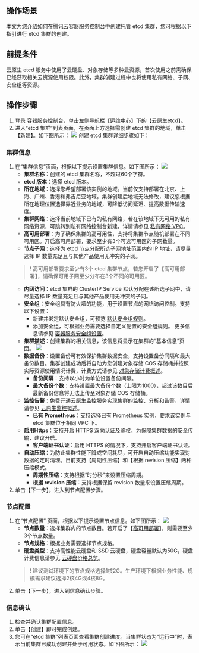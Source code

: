 
## 操作场景

本文为您介绍如何在腾讯云容器服务控制台中创建托管 etcd 集群，您可根据以下指引进行 etcd 集群的创建。

## 前提条件

云原生 etcd 服务中使用了云硬盘、对象存储等多种云资源，首次使用之前需确保已经获取相关云资源使用权限。此外，集群创建过程中也将使用私有网络、子网、安全组等资源。

## 操作步骤

1. 登录 [容器服务控制台](https://console.cloud.tencent.com/tke2/overview)，单击左侧导航栏【运维中心】下的【云原生etcd】。
2. 进入“etcd 集群”列表页面，在页面上方选择需创建 etcd 集群的地域，单击【新建】。如下图所示：
![](https://main.qcloudimg.com/raw/eb41336659b7e41552495b6ab3b5a6d8.png)
创建 etcd 集群详细步骤如下：



### 集群信息

1. 在“集群信息”页面，根据以下提示设置集群信息。如下图所示：
![](https://main.qcloudimg.com/raw/658a73c024d8bf43771ea0748595548b.png)
	- **集群名称**：创建的 etcd 集群名称，不超过60个字符。
	- **etcd 版本**：选择 etcd 版本。
	- **所在地域**：选择您希望部署该实例的地域。当前仅支持部署在北京、上海、广州、香港和弗吉尼亚地域。集群创建后地域无法修改，建议您根据所在地理位置选择靠近业务的地域，可降低访问延迟、提高数据传输速度。
	- **集群网络**：选择当前地域下已有的私有网络，若在该地域下无可用的私有网络资源，可跳转到私有网络控制台新建，详情请参见 [私有网络 VPC](https://cloud.tencent.com/document/product/215/20046)。
	- **高可用部署**[](id:HA-deploy)：为了确保集群的高可用性，支持将集群节点随机部署在不同可用区。开启高可用部署，要求至少有3个可选可用区的子网数量。
	- **节点子网**：选择为 etcd 节点分配所选子网地址范围内的 IP 地址，请尽量选择 IP 数量充足且与其他产品使用无冲突的子网。
	> ! 高可用部署要求至少有3个 etcd 集群节点，若您开启了【高可用部署】，请确保可用子网至少分布在3个不同的可用区。
	- **内网访问**：etcd 集群的 ClusterIP Service 默认分配在该所选子网中，请尽量选择 IP 数量充足且与其他产品使用无冲突的子网。
	- **安全组**：安全组具有防火墙的功能，用于设置节点的网络访问控制。支持以下设置：
		- 新建并绑定默认安全组，可预览 [默认安全组规则](https://cloud.tencent.com/document/product/457/9084#null)。
		- 添加安全组，可根据业务需要选择自定义配置的安全组规则。
		更多信息请参见 [容器服务安全组设置](https://cloud.tencent.com/document/product/457/9084#null)。
	- **集群描述**：创建集群的相关信息，该信息将显示在集群的“基本信息”页面。
![](https://main.qcloudimg.com/raw/5c04ef3573c0421a8f6f6289d6adb36d.png)
	- **数据备份**：设置备份可有效保护集群数据安全，支持设置备份间隔和最大备份数目。集群创建成功后将自动为您创建对象存储 COS 存储桶并按照实际资源使用情况计费，计费方式请参见 [对象存储计费概述](https://cloud.tencent.com/document/product/436/16871)。
		- **备份间隔**：支持以小时为单位设置备份间隔。
		- **最大备份个数**：支持设置最大备份个数（上限为1000），超过该数目后最新备份信息将无法上传至对象存储 COS 存储桶。
	- **监控告警**：免费开通云原生监控服务实现集群的监控、分析和告警，详情请参见 [云原生监控概述](https://cloud.tencent.com/document/product/457/54318)。
		- **已有 Prometheus**：支持选择已有 Prometheus 实例，要求该实例与 etcd 集群位于相同 VPC 下。
	- **启用Https**：支持开启 HTTPS 双向认证及鉴权，为保障集群数据的安全传输，建议开启。
		- **客户端证书认证**：启用 HTTPS 的情况下，支持开启客户端证书认证。
	- **自动压缩**：为防止集群性能下降或空间耗尽，可开启自动压缩功能实现对数据的定时清理。目前支持【周期性压缩】和【根据 revision 压缩】两种压缩模式。
		- **周期性压缩**：支持根据“时分秒”来设置压缩周期。
		- **根据 revision 压缩**：支持根据保留 revision 数量来设置压缩周期。
2. 单击【下一步】，进入到节点配置步骤。


### 节点配置

1. 在“节点配置” 页面，根据以下提示设置节点信息。如下图所示：
![](https://main.qcloudimg.com/raw/a5b2d09df52454860abfa2080d2594a3.png)
	- **节点数量**：选择集群内的节点数目。若开启了【[高可用部署](#HA-deploy)】，则需要至少3个节点数量。
	- **节点规格**：根据业务需要选择节点规格。
	- **硬盘类型**：支持高性能云硬盘和 SSD 云硬盘，硬盘容量默认为50G，硬盘计费信息请参见 [云硬盘价格总览](https://cloud.tencent.com/document/product/213/2255)。
	> ! 建议测试环境下的节点规格选择1核2G。生产环境下根据业务性能、规模需求建议选择2核4G或4核8G。
2. 单击【下一步】，进入到信息确认步骤。

### 信息确认

1. 检查并确认集群配置信息。
2. 单击【创建】即可完成创建。
3. 您可在“etcd 集群”列表页面查看集群创建进度。当集群状态为“运行中”时，表示当前集群已成功创建并处于可用状态。如下图所示：
![](https://main.qcloudimg.com/raw/b7bf5e56c47010eec174d57a524a8a7c.png)

